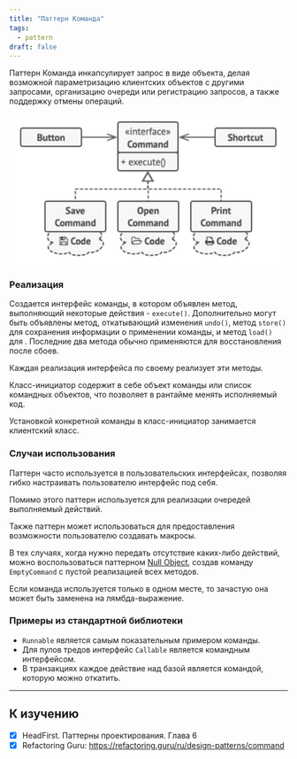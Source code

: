 ```yaml
---
title: "Паттерн Команда"
tags:
  - pattern
draft: false
---
```


Паттерн Команда инкапсулирует запрос в виде объекта, делая возможной параметризацию клиентских объектов с другими запросами, организацию очереди или регистрацию запросов, а также поддержку отмены операций.

![4b1f81ac6a8fad9ba641333008b3e6a8](../../images/command_pattern.png)

### Реализация

Создается интерфейс команды, в котором объявлен метод, выполняющий некоторые действия - `execute()`. Дополнительно могут быть объявлены метод, откатывающий изменения `undo()`, метод `store()` для сохранения информации о применении команды, и метод `load()` для . Последние два метода обычно применяются для восстановления после сбоев.

Каждая реализация интерфейса по своему реализует эти методы.

Класс-инициатор содержит в себе объект команды или список командных объектов, что позволяет в рантайме менять исполняемый код.

Установкой конкретной команды в класс-инициатор занимается клиентский класс.

### Случаи использования

Паттерн часто используется в пользовательских интерфейсах, позволяя гибко настраивать пользователю интерфейс под себя.

Помимо этого паттерн используется для реализации очередей выполняемый действий.

Также паттерн может использоваться для предоставления возможности пользователю создавать макросы.

В тех случаях, когда нужно передать отсутствие каких-либо действий, можно воспользоваться паттерном [Null Object](null_object.md), создав команду `EmptyCommand` с пустой реализацией всех методов.

Если команда используется только в одном месте, то зачастую она может быть заменена на лямбда-выражение.

### Примеры из стандартной библиотеки

- `Runnable` является самым показательным примером команды.
- Для пулов тредов интерфейс `Callable` является командным интерфейсом.
- В транзакциях каждое действие над базой является командой, которую можно откатить.

---
## К изучению
- [X] HeadFirst. Паттерны проектирования. Глава 6
- [X] Refactoring Guru: https://refactoring.guru/ru/design-patterns/command